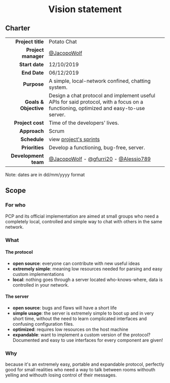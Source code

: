 <center>
<h1> Vision statement </h1>
</center>


## Charter

|                         |                                                                                                                                                                      |
| ----------------------: | :------------------------------------------------------------------------------------------------------------------------------------------------------------------- |
|       **Project title** | Potato Chat                                                                                                                                                          |
|     **Project manager** | [@JacopoWolf](https://github.com/JacopoWolf)                                                                                                                         |
|          **Start date** | 12/10/2019                                                                                                                                                           |
|            **End Date** | 06/12/2019                                                                                                                                                           |
|             **Purpose** | A simple, local-network confined, chatting system.                                                                                                                   |
|   **Goals & Objective** | Design a chat protocol and implement useful APIs for said protocol, with a focus on a functioning, optimized and easy-to-use server.                                 |
|        **Project cost** | Time of the developers' lives.                                                                                                                                       |
|            **Approach** | Scrum                                                                                                                                                                |
|            **Schedule** | view [project's sprints](https://github.com/JacopoWolf/PotatoChatProtocol/projects?utf8=%E2%9C%93&query=)                                                            |
|          **Priorities** | Develop a functioning, bug-free, server.                                                                                                                             |
| **Development<br>team** | [@JacopoWolf](https://github.com/JacopoWolf) - [@gfurri20](https://github.com/gfurri20) - [@Alessio789](https://github.com/Alessio789) |

Note: dates are in dd/mm/yyyy format

## Scope

### For who

PCP and its official implementation are aimed at small groups who need a completely local, controlled and simple way to chat with others in the same network.

### What

#### The protocol

- **open source**: everyone can contribute with new useful ideas 
- **extremely simple**: meaning low resources needed for parsing and easy custom implementations
- **local**: nothing goes through a server located who-knows-where, data is controlled in your network.

#### The server

- **open source**: bugs and flaws will have a short life
- **simple usage**: the server is extremely simple to boot up and in very short time, without the need to learn complicated interfaces and confusing configuration files.
- **optimized**: requires low resources on the host machine
- **expandable**: want to implement a custom version of the protocol? Documented and easy to use interfaces for every component are given!

### Why

because it's an extremely easy, portable and expandable protocol, perfectly good for small realities who need a way to talk between rooms withouth yelling and withouth losing control of their messages.